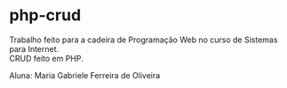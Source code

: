 # php-crud

Trabalho feito para a cadeira de Programação Web no curso de Sistemas para Internet.
\
CRUD feito em PHP.

Aluna: Maria Gabriele Ferreira de Oliveira
